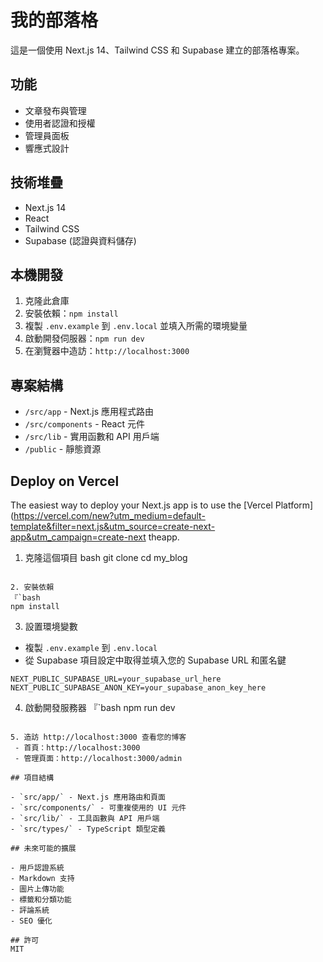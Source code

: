 # 我的部落格

這是一個使用 Next.js 14、Tailwind CSS 和 Supabase 建立的部落格專案。

## 功能

- 文章發布與管理
- 使用者認證和授權
- 管理員面板
- 響應式設計

## 技術堆疊

- Next.js 14
- React
- Tailwind CSS
- Supabase (認證與資料儲存)

## 本機開發

1. 克隆此倉庫
2. 安裝依賴：`npm install`
3. 複製 `.env.example` 到 `.env.local` 並填入所需的環境變量
4. 啟動開發伺服器：`npm run dev`
5. 在瀏覽器中造訪：`http://localhost:3000`

## 專案結構

- `/src/app` - Next.js 應用程式路由
- `/src/components` - React 元件
- `/src/lib` - 實用函數和 API 用戶端
- `/public` - 靜態資源


## Deploy on Vercel

The easiest way to deploy your Next.js app is to use the [Vercel Platform](https://vercel.com/new?utm_medium=default-template&filter=next.js&utm_source=create-next-app&utm_campaign=create-next theapp.

1. 克隆這個項目
bash
 git clone <repository-url>
 cd my_blog
 ```

2. 安裝依賴
 『`bash
 npm install
 ```

3. 設置環境變數
 - 複製 `.env.example` 到 `.env.local`
 - 從 Supabase 項目設定中取得並填入您的 Supabase URL 和匿名鍵

 ```
 NEXT_PUBLIC_SUPABASE_URL=your_supabase_url_here
 NEXT_PUBLIC_SUPABASE_ANON_KEY=your_supabase_anon_key_here
 ```

4. 啟動開發服務器
『`bash
npm run dev
```

5. 造訪 http://localhost:3000 查看您的博客
 - 首頁：http://localhost:3000
 - 管理頁面：http://localhost:3000/admin

## 項目結構

- `src/app/` - Next.js 應用路由和頁面
- `src/components/` - 可重複使用的 UI 元件
- `src/lib/` - 工具函數與 API 用戶端
- `src/types/` - TypeScript 類型定義

## 未來可能的擴展

- 用戶認證系統
- Markdown 支持
- 圖片上傳功能
- 標籤和分類功能
- 評論系統
- SEO 優化

## 許可
MIT

